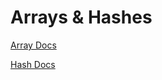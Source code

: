 # Arrays & Hashes

[Array Docs](https://ruby-doc.org/core-2.6.1/Array.html)

[Hash Docs](https://ruby-doc.org/core-2.6.1/Hash.html)
